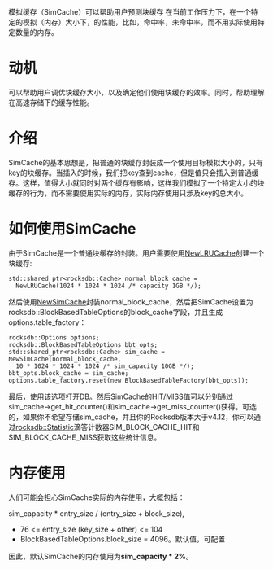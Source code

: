 模拟缓存（SimCache）可以帮助用户预测块缓存 在当前工作压力下，在一个特定的模拟（内存）大小下，的性能，比如，命中率，未命中率，而不用实际使用特定数量的内存。

# 动机

可以帮助用户调优块缓存大小，以及确定他们使用块缓存的效率。同时，帮助理解在高速存储下的缓存性能。

# 介绍

SimCache的基本思想是，把普通的块缓存封装成一个使用目标模拟大小的，只有key的块缓存。当插入的时候，我们把key查到cache，但是值只会插入到普通缓存。这样，值得大小就同时对两个缓存有影响，这样我们模拟了一个特定大小的块缓存的行为，而不需要使用实际的内存，实际内存使用只涉及key的总大小。

# 如何使用SimCache

由于SimCache是一个普通块缓存的封装。用户需要使用[NewLRUCache](https://github.com/facebook/rocksdb/blob/master/include/rocksdb/cache.h)创建一个块缓存:

```
std::shared_ptr<rocksdb::Cache> normal_block_cache =
  NewLRUCache(1024 * 1024 * 1024 /* capacity 1GB */);
```

然后使用[NewSimCache](https://github.com/facebook/rocksdb/blob/master/include/rocksdb/utilities/sim_cache.h)封装normal_block_cache，然后把SimCache设置为rocksdb::BlockBasedTableOptions的block_cache字段，并且生成options.table_factory：

```
rocksdb::Options options;
rocksdb::BlockBasedTableOptions bbt_opts;
std::shared_ptr<rocksdb::Cache> sim_cache = 
NewSimCache(normal_block_cache, 
  10 * 1024 * 1024 * 1024 /* sim_capacity 10GB */);
bbt_opts.block_cache = sim_cache;
options.table_factory.reset(new BlockBasedTableFactory(bbt_opts));
```

最后，使用该选项打开DB。然后SimCache的HIT/MISS值可以分别通过sim_cache->get_hit_counter()和sim_cache->get_miss_counter()获得。可选的，如果你不希望存储sim_cache，并且你的Rocksdb版本大于v4.12，你可以通过[rocksdb::Statistic](https://github.com/facebook/rocksdb/blob/master/include/rocksdb/statistics.h)滴答计数器SIM_BLOCK_CACHE_HIT和SIM_BLOCK_CACHE_MISS获取这些统计信息。

# 内存使用

人们可能会担心SimCache实际的内存使用，大概包括：

sim_capacity * entry_size / (entry_size + block_size),

- 76 <= entry_size (key_size + other) <= 104
- BlockBasedTableOptions.block_size = 4096。默认值，可配置

因此，默认SimCache的内存使用为**sim_capacity * 2%**。


